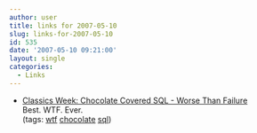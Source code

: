 ```yaml
---
author: user
title: links for 2007-05-10
slug: links-for-2007-05-10
id: 535
date: '2007-05-10 09:21:00'
layout: single
categories:
  - Links
---
```


*   [Classics Week: Chocolate Covered SQL - Worse Than Failure](http://worsethanfailure.com/Articles/Classics-Week-Chocolate-Covered-SQL-.aspx)  
    Best. WTF. Ever.  
    (tags: [wtf](http://del.icio.us/superpat/wtf) [chocolate](http://del.icio.us/superpat/chocolate) [sql](http://del.icio.us/superpat/sql))  
